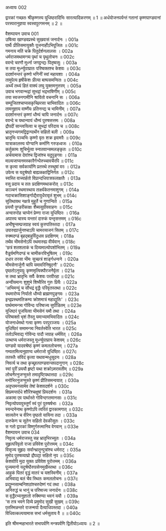 अध्यायः 002

द्वारकां गच्छतः श्रीकृष्णस्य युधिष्ठरादिभिः सारत्यादिकरणम् ॥ 1 ॥ अर्धयोजनपर्यन्तं गतानां कृष्णपाण्डवानां परस्परानुज्ञया स्वस्वपुरगमनम् ॥ 2 ॥

वैशम्पायन उवाच 	001  
उषित्वा खाण्डवप्रस्थे सुखवासं जनार्दनः ।	001a  
पार्थैः प्रीतिसमायुक्तैः पूजनार्होऽभिपूजितः ॥	001c  
गमनाय मतिं चक्रे पितुर्दर्शनलालसः ।	002a  
धर्मराजमथामन्त्र्य पृथां च पृथुलोचनः ॥	002c  
ववन्दे चरणौ मूर्ध्ना जगद्वन्द्यः पितृष्वसुः ।	003a  
स तया मूर्ध्न्युपाघ्रातः परिष्वक्तश्च केशवः ॥	003c  
ददर्शानन्तरं कृष्णो भगिनीं स्वां महायशाः ।	004a  
तामुपेत्य हृषीकेशः प्रीत्या बाष्पसमन्वितः ॥	004c  
अर्थ्यं तथ्यं हितं वाक्यं लघु युक्तमनुत्तरम् ।	005a  
उवाच भगवान्भद्रां सुभद्रां भद्रभाषिणीम् ॥	005c  
तया स्वजनगामीनि श्रावितो वचनानि सः ।	006a  
सम्पूजितश्चाप्यसकृच्छिरसा चाभिवादितः ॥	006c  
तामनुज्ञाय वार्ष्णेयः प्रतिनन्द्य च भामिनीम् ।	007a  
ददर्शानन्तरं कृष्णां धौम्यं चापि जनार्दनः ॥	007c  
ववन्दे च यथान्यायं धौम्यं पुरुषसत्तमः ।	008a  
द्रौपदीं सान्त्वयित्वा च सुभद्रां परिदाय च ॥	008c  
भ्रातृनभ्यगमद्विद्वान्पार्थेन सहितो बली ।	009a  
भ्रातृभिः पञ्चभिः कृष्णो वृतः शक्र इवामरैः ॥	009c  
यात्राकालस्य योग्यानि कर्माणि गरुडध्वजः ।	010a  
कर्तुकामः शुचिर्भूत्वा स्नातवान्समलङ्कृतः ॥	010c  
अर्चयामास देवांश्च द्विजांश्च यदुपुङ्गवः ।	011a  
माल्यजाप्यनमस्कारैर्गन्धैरुच्चावचैरपि ॥	011c  
स कृत्वा सर्वकार्याणि प्रतस्थे तस्थुषां वरः ।	012a  
उपेत्य स यदुश्रेष्ठो बाह्यकक्षाद्विनिर्गतः ॥	012c  
स्वस्ति वाच्यार्हतो विप्रान्दधिपात्रफलाक्षतैः ।	013a  
वसु प्रदाय च ततः प्रदक्षिणमथाकरोत् ॥	013c  
काञ्चनं रथमास्थाय तार्क्ष्यकेतनमाशुगम् ।	014a  
गदाचक्रासिशार्ङ्गाद्यैरायुधैरावृतं शुभम् ॥	014c  
सुतिथावथ नक्षत्रे मुहूर्ते च गुणान्विते ।	015a  
प्रययौ पुण्डरीकाक्षः शैब्यसुग्रीववाहनः ॥	015c  
अन्वारुरोह चाप्येनं प्रेम्णा राजा युधिष्ठिरः ।	016a  
अपास्य चास्य यन्तारं दारुकं यन्तृसत्तमम् ॥	016c  
अभीषून्सम्प्रजग्राह स्वयं कुरुपतिस्तदा ।	017a  
उपारुह्यार्जुनश्चाऽपि चामरव्यजनं सितम् ॥	017c  
रुक्मदण्डं बृहद्बाहुर्विदुधाव प्रदक्षिणम् ।	018a  
तथैव भीमसेनोऽपि रथमारुह्य वीर्यवान् ॥	018c  
\'छत्रं शतशलाकं च दिव्यमाल्योपशोभितम् ।	019a  
वैडूर्यमणिदण्डं च चामीकरविभूषितम् ।	019c  
दधार तरसा भीमः सुच्छत्रं शार्ङ्गधन्वने ।	020a  
भीमसेनार्जुनौ चापि यमावरिनिषूदनौ\' ॥	020c  
पृष्ठतोऽनुययुः कृष्णमृत्विक्पौरजनैर्वृता ।	021a  
स तथा भ्रातृभिः सर्वैः केशवः परवीरहा ॥	021c  
अन्वीयमानः शुशुभे शिष्यैरिव गुरुः प्रियैः ।	022a  
\'अभिमन्युं च सौभद्रं वृद्धैः परिवृतस्तथा ॥	022c  
रथमारोप्य निर्यातो धौम्यो ब्राह्मणपुङ्गवः ।	023a  
इन्द्रप्रस्थमतिक्रम्य क्रोशमात्रं महाद्युतिः\' ।	023c  
पार्थमामन्त्र्य गोविन्दः परिष्वज्य सुपीडितम् ॥	023e  
युधिष्ठरं पूजयित्वा भीमसेनं यमौ तथा ।	024a  
परिष्वक्तो भृशं तैस्तु यमाभ्यामभिवादितः ॥	024c  
योजनार्धमथो गत्वा कृष्णः परपुरञ्जयः ।	025a  
युधिष्ठिरं समामन्त्र्य निवर्तस्वेति भारत ॥	025c  
ततोऽभिवाद्य गोविन्दः पादौ जग्राह धर्मवित् ।	026a  
उत्थाप्य धर्मराजस्तु मूर्ध्न्युपाघ्राय केशवम् ॥	026c  
पाण्डवो यादवश्रेष्ठं कृष्णं कमललोचनम् ।	027a  
गम्यतामित्यनुज्ञाप्य धर्मराजो युधिष्ठिरः ॥	027c  
ततस्तैः संविदं कृत्वा यथावन्मधुसूदनः ।	028a  
निवर्त्य च तथा कृच्छ्रात्पाण्डवान्सपदानुगान् ॥	028c  
स्वां पुरीं प्रययौ हृष्टो यथा शक्रोऽमरावतीम् ॥	029a  
लोचनैरनुजग्मुस्ते तमादृष्टिपथात्तदा ॥	029c  
मनोभिरनुजग्मुस्ते कृष्णं प्रीतिसमन्वयात् ।	030a  
अतृप्तमनसामेव तेषां केशवदर्शने ॥	030c  
क्षिप्रमन्तर्दधे शौरिश्चक्षुषां प्रियदर्शनः ।	031a  
अकामा एव पार्थास्ते गोविन्दगतमानसाः ॥	031c  
निवृत्योपययुस्तूर्णं स्वं पुरं पुरुषर्षभाः ।	032a  
स्यन्दनेनाथ कृष्णोऽपि त्वरितं द्वारकामगात् ॥	032c  
सात्वतेन च वीरेण पृष्ठतो यायिना तदा ।	033a  
दारुकेण च सूतेन सहितो देवकीसुतः ।	033c  
स गतो द्वारकां विष्णुर्गरुत्मानिव वेगवान् ॥	033e  
वैशम्पायन उवाच 	034  
निवृत्य धर्मराजस्तु सह भ्रातृभिरच्युतः ।	034a  
सुहृत्परिवृतो राजा प्रविवेश पुरोत्तमम् ॥	034c  
विसृज्य सुहृदः सर्वान्भ्रातॄन्पुत्रांश्च धर्मराट् ।	035a  
मुमोद पुरुषव्याघ्रो द्रौपद्या सहितो नृप ॥	035c  
केशवोपि मुदा युक्तः प्रविवेश पुरोत्तमम् ।	036a  
पूज्यमानो यदुश्रेष्ठैरुग्रसेनमुखैस्तथा ॥	036c  
आहुकं पितरं वृद्धं मातरं च यशस्विनीम् ।	037a  
अभिवाद्य बलं चैव स्थितः कमललोचनः ॥	037c  
प्रद्युम्नसाम्बनिशठांश्चरुदेष्णं गदं तथा ।	038a  
अनिरुद्धं च भानुं च परिष्वज्य जनार्दनः ॥	038c  
स वृद्धैरभ्यनुज्ञातो रुक्मिण्या भवनं ययौ ।	039a  
\'स तत्र भवने दिव्ये प्रमुमोद सुखी सुखम् ॥	039c  
एतस्मिन्नन्तरे राजन्मयो दैत्याधिपस्तदा ।	040a  
विधिवत्कल्पयामास सभां धर्मसुताय वै ॥ ॥	040c  

इति श्रीमन्महाभारते सभापर्वणि मन्त्रपर्वणि द्वितीयोऽध्यायः ॥ 2 ॥
